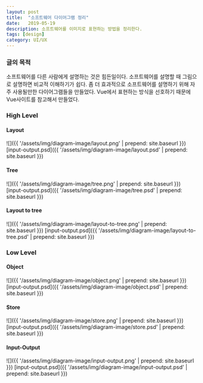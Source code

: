 ```yaml
---
layout: post
title:  "소프트웨어 다이어그램 정리"
date:   2019-05-19
description: 소프트웨어를 이미지로 표현하는 방법을 정리한다.
tags: [design]
category: UI/UX
---
```

### 글의 목적
소프트웨어를 다른 사람에게 설명하는 것은 힘든일이다.
소프트웨어를 설명할 때 그림으로 설명하면 비교적 이해하기가 쉽다.
좀 더 효과적으로 소프트웨어를 설명하기 위해 자주 사용될만한 다이어그램들을 만들었다.
Vue에서 표현하는 방식을 선호하기 때문에 Vue사이트를 참고해서 만들었다.

### High Level
#### Layout
![]({{ '/assets/img/diagram-image/layout.png' | prepend: site.baseurl }})
[input-output.psd]({{ '/assets/img/diagram-image/layout.psd' | prepend: site.baseurl }})

#### Tree
![]({{ '/assets/img/diagram-image/tree.png' | prepend: site.baseurl }})
[input-output.psd]({{ '/assets/img/diagram-image/tree.psd' | prepend: site.baseurl }})

#### Layout to tree
![]({{ '/assets/img/diagram-image/layout-to-tree.png' | prepend: site.baseurl }})
[input-output.psd]({{ '/assets/img/diagram-image/layout-to-tree.psd' | prepend: site.baseurl }})

### Low Level
#### Object
![]({{ '/assets/img/diagram-image/object.png' | prepend: site.baseurl }})
[input-output.psd]({{ '/assets/img/diagram-image/object.psd' | prepend: site.baseurl }})

#### Store
![]({{ '/assets/img/diagram-image/store.png' | prepend: site.baseurl }})
[input-output.psd]({{ '/assets/img/diagram-image/store.psd' | prepend: site.baseurl }})

#### Input-Output
![]({{ '/assets/img/diagram-image/input-output.png' | prepend: site.baseurl }})
[input-output.psd]({{ '/assets/img/diagram-image/input-output.psd' | prepend: site.baseurl }})